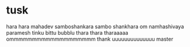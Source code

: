 # tusk
hara hara mahadev samboshankara
sambo shankhara om namhashivaya
paramesh
tinku 
bittu 
bubblu
thara thara tharaaaaa
ommmmmmmmmmmmmmmmmmm
thank uuuuuuuuuuuuuu
master
